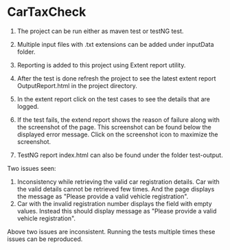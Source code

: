 # CarTaxCheck
1. The project can be run either as maven test or testNG test.
2. Multiple input files with .txt extensions can be added under inputData folder. 
3. Reporting is added to this project using Extent report utility. 
4. After the test is done refresh the project to see the latest extent report OutputReport.html in the project directory. 
5. In the extent report click on the test cases to see the details that are logged. 
6. If the test fails, the extend report shows the reason of failure along with the screenshot of the page. This screenshot can be found below the displayed error message. Click on the screenshot icon to maximize the screenshot. 

7. TestNG report index.html can also be found under the folder test-output. 


Two issues seen:
1. Inconsistency while retrieving the valid car registration details. Car with the valid details cannot be retrieved few times. And the page displays the message as "Please provide a valid vehicle registration".
2. Car with the invalid registration number displays the field with empty values. Instead this should display message as "Please provide a valid vehicle registration".

Above two issues are inconsistent. Running the tests multiple times these issues can be reproduced. 
